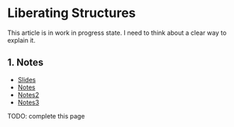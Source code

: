 <!-- numbers -->

# Liberating Structures
This article is in work in progress state. I need to think about a clear way to explain it.

## 1. Notes
* [Slides](slides/)
* [Notes](notes/)
* [Notes2](notes2/)
* [Notes3](notes3/)

TODO: complete this page

